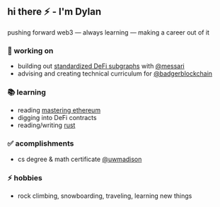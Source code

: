 ## hi there ⚡ - I'm Dylan

pushing forward web3 — always learning — making a career out of it

### 🔭 working on

- building out [standardized DeFi subgraphs](https://github.com/messari/subgraphs) with [@messari](https://messari.io/)
- advising and creating technical curriculum for [@badgerblockchain](https://www.badgerblockchain.com/)

### 📚 learning

- reading [mastering ethereum](https://github.com/ethereumbook/ethereumbook#readme)
- digging into DeFi contracts
- reading/writing [rust](https://www.rust-lang.org/)

### ✅ acomplishments

- cs degree & math certificate [@uwmadison](https://www.cs.wisc.edu/) 

### ⚡ hobbies

- rock climbing, snowboarding, traveling, learning new things


<!--
**dmelotik/dmelotik** is a ✨ _special_ ✨ repository because its `README.md` (this file) appears on your GitHub profile.

Here are some ideas to get you started:

- 🔭 I’m currently working on ...
- 🌱 I’m currently learning ...
- 👯 I’m looking to collaborate on ...
- 🤔 I’m looking for help with ...
- 💬 Ask me about ...
- 📫 How to reach me: ...
- 😄 Pronouns: ...
- ⚡ Fun fact: ...
-->
